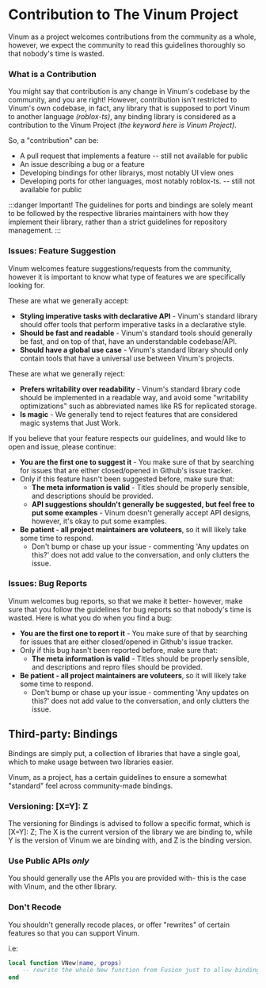 # Contribution to The Vinum Project
Vinum as a project welcomes contributions from the community as a whole, however, we expect the community to read this guidelines thoroughly so that nobody's time is wasted.

### What is a Contribution

You might say that contribution is any change in Vinum's codebase by the community, and you are right! However, contribution isn't restricted to Vinum's own codebase, in fact, any library that is supposed to port Vinum to another language *(roblox-ts)*, any binding library is considered as a contribution to the Vinum Project *(the keyword here is Vinum Project)*.

So, a "contribution" can be:
* A pull request that implements a feature -- still not available for public
* An issue describing a bug or a feature
* Developing bindings for other librarys, most notably UI view ones
* Developing ports for other languages, most notably roblox-ts. -- still not available for public

:::danger
Important! The guidelines for ports and bindings are solely meant to be followed by the respective libraries maintainers with how they implement their library, rather than a strict guidelines for repository management.
:::

### Issues: Feature Suggestion
Vinum welcomes feature suggestions/requests from the community, however it is important to know what type of features we are specifically looking for.

These are what we generally accept:
* **Styling imperative tasks with declarative API** - Vinum's standard library should offer tools that perform imperative tasks in a declarative style.
* **Should be fast and readable** - Vinum's standard tools should generally be fast, and on top of that, have an understandable codebase/API.
* **Should have a global use case** - Vinum's standard library should only contain tools that have a universal use between Vinum's projects.

These are what we generally reject:
* **Prefers writability over readability** - Vinum's standard library code should be implemented in a readable way, and avoid some "writability optimizations" such as abbreviated names like RS for replicated storage.
* **Is magic** - We generally tend to reject features that are considered magic systems that Just Work.

If you believe that your feature respects our guidelines, and would like to open and issue, please continue:
* **You are the first one to suggest it** - You make sure of that by searching for issues that are either closed/opened in Github's issue tracker.
* Only if this feature hasn't been suggested before, make sure that:
    * **The meta information is valid** - Titles should be properly sensible, and descriptions should be provided.
    * **API suggestions shouldn't generally be suggested, but feel free to put some examples** - Vinum doesn't generally accept API designs, however, it's okay to put some examples.
* **Be patient - all project maintainers are voluteers**, so it will likely take some time to respond.
    * Don't bump or chase up your issue - commenting 'Any updates on this?' does not add value to the conversation, and only clutters the issue.

### Issues: Bug Reports
Vinum welcomes bug reports, so that we make it better- however, make sure that you follow the guidelines for bug reports so that nobody's time is wasted. Here is what you do when you find a bug:

* **You are the first one to report it** - You make sure of that by searching for issues that are either closed/opened in Github's issue tracker.
* Only if this bug hasn't been reported before, make sure that:
    * **The meta information is valid** - Titles should be properly sensible, and descriptions and repro files should be provided.
* **Be patient - all project maintainers are voluteers**, so it will likely take some time to respond.
    * Don't bump or chase up your issue - commenting 'Any updates on this?' does not add value to the conversation, and only clutters the issue.

## Third-party: Bindings
Bindings are simply put, a collection of libraries that have a single goal, which to make usage between two libraries easier.

Vinum, as a project, has a certain guidelines to ensure a somewhat "standard" feel across community-made bindings.

### Versioning: [X=Y]: Z
The versioning for Bindings is advised to follow a specific format, which is [X=Y]: Z; The X is the current version of the library we are binding to, while Y is the version of Vinum we are binding with, and Z is the binding version.

### Use Public APIs *only*
You should generally use the APIs you are provided with- this is the case with Vinum, and the other library.

### Don't Recode

You shouldn't generally recode places, or offer "rewrites" of certain features so that you can support Vinum.

i.e:
```lua
local function VNew(name, props)
    -- rewrite the whole New function from Fusion just to allow binding to Vinum objects.
end
```